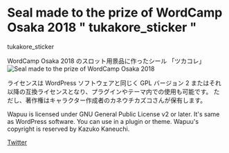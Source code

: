# Seal made to the prize of WordCamp Osaka 2018 " tukakore_sticker "
tukakore_sticker

WordCamp Osaka 2018 のスロット用景品に作ったシール 「ツカコレ」
![
Seal made to the prize of WordCamp Osaka 2018](tsukakore_sticker.png) 



ライセンスは WordPress ソフトウェアと同じく GPL バージョン 2 またはそれ以降の互換ライセンスとなり、プラグインやテーマ内での使用も可能です。
ただし、著作権はキャラクター作成者のカネウチカズコさんが保有します。

Wapuu is licensed under GNU General Public License v2 or later. It's same as WordPress software. You can use in a plugin or theme.
Wapuu's copyright is reserved by Kazuko Kaneuchi.

[Twitter](https://twitter.com/466548)  
